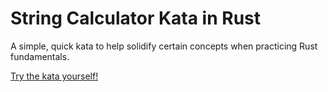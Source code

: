 # String Calculator Kata in Rust

A simple, quick kata to help solidify certain concepts when practicing Rust fundamentals.

[Try the kata yourself!](https://www.codurance.com/katalyst/string-calculator)
